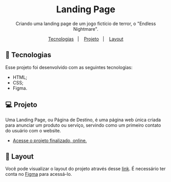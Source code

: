 <h1 align="center"> Landing Page </h1>

<p align="center">
Criando uma landing page de um jogo fictício de terror, o "Endless Nightmare".
</p>

<p align="center">
  <a href="#-tecnologias">Tecnologias</a>&nbsp;&nbsp;&nbsp;|&nbsp;&nbsp;&nbsp;
  <a href="#-projeto">Projeto</a>&nbsp;&nbsp;&nbsp;|&nbsp;&nbsp;&nbsp;
  <a href="#-layout">Layout</a>
</p>

## 🚀 Tecnologias

Esse projeto foi desenvolvido com as seguintes tecnologias:

- HTML;
- CSS;
- Figma.

## 💻 Projeto

Uma Landing Page, ou Página de Destino, é uma página web única criada para anunciar um produto ou serviço, servindo como um primeiro contato do usuário com o website.

- [Acesse o projeto finalizado, online.](https://o-vitorhugo.github.io/LandingPage)

## 🔖 Layout

Você pode visualizar o layout do projeto através desse [link](https://www.figma.com/file/2QEvbJ9rE1sY92Hw90amMF/Horror-Game-LP-(Community)?node-id=0%3A1&mode=dev). É necessário ter conta no [Figma](https://figma.com) para acessá-lo.
